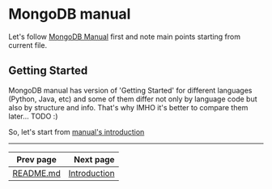 # MongoDB manual #

Let's follow [MongoDB Manual](https://docs.mongodb.com/manual/) first and note main points starting from current file.

## Getting Started ##

MongoDB manual has version of 'Getting Started' for different languages (Python, Java, etc) and some of them differ not only by language code but also by structure and info. That's why IMHO it's better to compare them later... TODO :)

So, let's start from [manual's introduction](https://docs.mongodb.com/manual/introduction/)

***
 Prev page  |  Next page
----------- | -----------------------------:
 [README.md](README.md) | [Introduction](manual/introduction.md)
